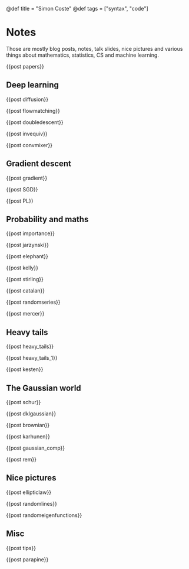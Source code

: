 @def title = "Simon Coste"
@def tags = ["syntax", "code"]

# Notes

Those are mostly blog posts, notes, talk slides, nice pictures and various things about mathematics, statistics, CS and machine learning. 

{{post papers}}

## Deep learning

{{post diffusion}}

{{post flowmatching}}

{{post doubledescent}}

{{post invequiv}}

{{post convmixer}}

## Gradient descent

{{post gradient}}

{{post SGD}}

{{post PL}}

## Probability and maths

{{post importance}}

{{post jarzynski}}

{{post elephant}}

{{post kelly}}

{{post stirling}}

{{post catalan}}

{{post randomseries}}

{{post mercer}}

## Heavy tails

{{post heavy_tails}}

{{post heavy_tails_1}}

{{post kesten}}


## The Gaussian world


{{post schur}}

{{post dklgaussian}}

{{post brownian}}

{{post karhunen}}

{{post gaussian_comp}}

{{post rem}}

## Nice pictures


{{post ellipticlaw}}

{{post randomlines}}

{{post randomeigenfunctions}}


## Misc


{{post tips}}

{{post parapine}}

